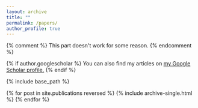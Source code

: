 ```yaml
---
layout: archive
title: ""
permalink: /papers/
author_profile: true
---
```


{% comment %}
This part doesn't work for some reason.
{% endcomment %}

{% if author.googlescholar %}
  You can also find my articles on <u><a href="{{author.googlescholar}}">my Google Scholar profile</a>.</u>
{% endif %}

{% include base_path %}

{% for post in site.publications reversed %}
  {% include archive-single.html %}
{% endfor %}
